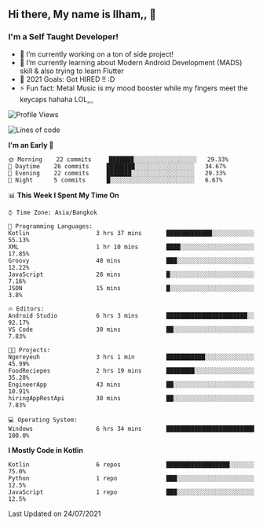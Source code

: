 ## Hi there, My name is Ilham,, 👋


### I'm a Self Taught Developer!
- 🔭 I’m currently working on a ton of side project!
- 🌱 I’m currently learning about Modern Android Development (MADS) skill & also trying to learn Flutter
- 🥅 2021 Goals: Got HIRED !! :D
- ⚡ Fun fact: Metal Music is my mood booster while my fingers meet the keycaps hahaha LOL,,, 



<!--START_SECTION:waka-->
![Profile Views](http://img.shields.io/badge/Profile%20Views-0-blue)

![Lines of code](https://img.shields.io/badge/From%20Hello%20World%20I%27ve%20Written-376095%20lines%20of%20code-blue)

**I'm an Early 🐤** 

```text
🌞 Morning    22 commits     ███████░░░░░░░░░░░░░░░░░░   29.33% 
🌆 Daytime    26 commits     ████████░░░░░░░░░░░░░░░░░   34.67% 
🌃 Evening    22 commits     ███████░░░░░░░░░░░░░░░░░░   29.33% 
🌙 Night      5 commits      █░░░░░░░░░░░░░░░░░░░░░░░░   6.67%

```


📊 **This Week I Spent My Time On** 

```text
⌚︎ Time Zone: Asia/Bangkok

💬 Programming Languages: 
Kotlin                   3 hrs 37 mins       █████████████░░░░░░░░░░░░   55.13% 
XML                      1 hr 10 mins        ████░░░░░░░░░░░░░░░░░░░░░   17.85% 
Groovy                   48 mins             ███░░░░░░░░░░░░░░░░░░░░░░   12.22% 
JavaScript               28 mins             █░░░░░░░░░░░░░░░░░░░░░░░░   7.16% 
JSON                     15 mins             █░░░░░░░░░░░░░░░░░░░░░░░░   3.8%

🔥 Editors: 
Android Studio           6 hrs 3 mins        ███████████████████████░░   92.17% 
VS Code                  30 mins             ██░░░░░░░░░░░░░░░░░░░░░░░   7.83%

🐱‍💻 Projects: 
Ngereyeuh                3 hrs 1 min         ███████████░░░░░░░░░░░░░░   45.99% 
FoodReciepes             2 hrs 19 mins       ████████░░░░░░░░░░░░░░░░░   35.28% 
EngineerApp              43 mins             ██░░░░░░░░░░░░░░░░░░░░░░░   10.91% 
hiringAppRestApi         30 mins             ██░░░░░░░░░░░░░░░░░░░░░░░   7.83%

💻 Operating System: 
Windows                  6 hrs 34 mins       █████████████████████████   100.0%

```

**I Mostly Code in Kotlin** 

```text
Kotlin                   6 repos             ██████████████████░░░░░░░   75.0% 
Python                   1 repo              ███░░░░░░░░░░░░░░░░░░░░░░   12.5% 
JavaScript               1 repo              ███░░░░░░░░░░░░░░░░░░░░░░   12.5%

```



 Last Updated on 24/07/2021
<!--END_SECTION:waka-->

